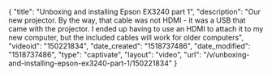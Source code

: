 {
    "title": "Unboxing and installing Epson EX3240 part 1",
    "description": "Our new projector. By the way, that cable was not HDMI - it was a USB that came with the projector. I ended up having to use an HDMI to attach it to my new computer, but the included cables will work for older computers",
    "videoid": "150221834",
    "date_created": "1518737486",
    "date_modified": "1518737486",
    "type": "captivate",
    "layout": "video",
    "url": "\/v\/unboxing-and-installing-epson-ex3240-part-1\/150221834"
}